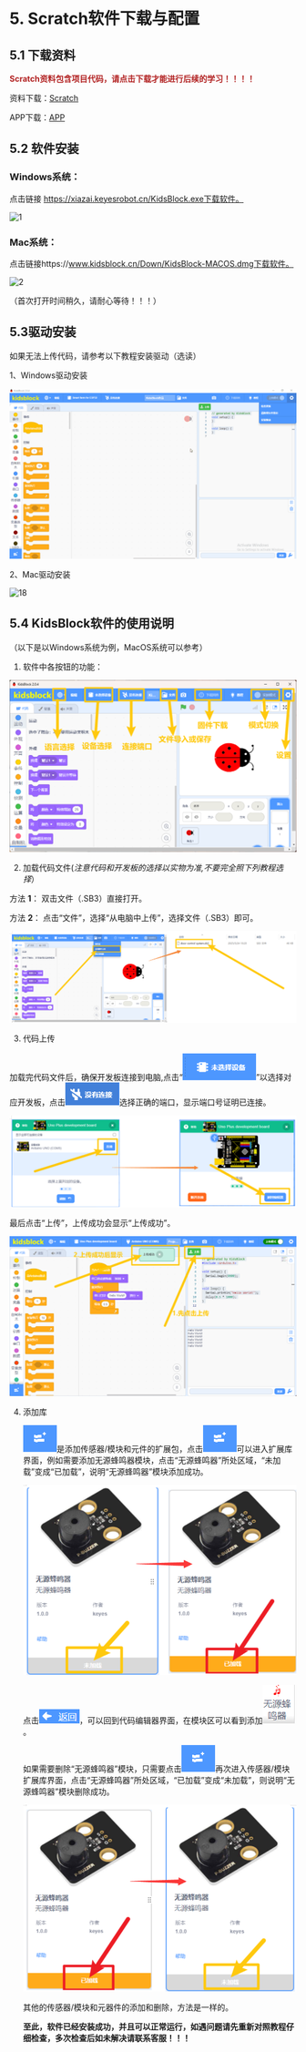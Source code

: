# 5. Scratch软件下载与配置

## 5.1 下载资料

<font color=#B22222>**Scratch资料包含项目代码，请点击下载才能进行后续的学习！！！！**</font>

资料下载：[Scratch](./Scratch.7z)

APP下载：[APP](./APP.7z)

## 5.2 软件安装

### Windows系统：

点击链接 https://xiazai.keyesrobot.cn/KidsBlock.exe下载软件。

![1](./media/1.gif)

### Mac系统：

点击链接https://www.kidsblock.cn/Down/KidsBlock-MACOS.dmg下载软件。

![2](./media/2.gif)

（首次打开时间稍久，请耐心等待！！！）

## 5.3驱动安装

如果无法上传代码，请参考以下教程安装驱动（选读）

1、Windows驱动安装

![17](./media/17.gif)

2、Mac驱动安装

![18](./media/18.gif)

## 5.4 KidsBlock软件的使用说明

（以下是以Windows系统为例，MacOS系统可以参考）

1. 软件中各按钮的功能：

![](./media/image-20250609110953026.png)

2. 加载代码文件(*注意代码和开发板的选择以实物为准,不要完全照下列教程选择*）

⽅法 **1**： 双击⽂件（.SB3）直接打开。

⽅法 **2**： 点击“⽂件”，选择“从电脑中上传”，选择⽂件（.SB3）即可。

![](./media/image-20250609115058975.png)

3. 代码上传

加载完代码文件后，确保开发板连接到电脑,点击“![](./media/image-20250623121802298.png)”以选择对应开发板，点击![](./media/image-20250609114021862.png)选择正确的端⼝，显示端口号证明已连接。

![](./media/image-20250609114824498.png)

最后点击“上传”，上传成功会显示“上传成功”。

![image-20250609141841463](./media/image-20250609141841463.png)

4. 添加库

   ![](./media/image-20250623160248417.png)是添加传感器/模块和元件的扩展包，点击![](./media/image-20250623160307158.png)可以进入扩展库界面，例如需要添加无源蜂鸣器模块，点击“无源蜂鸣器”所处区域，“未加载”变成“已加载”，说明“无源蜂鸣器”模块添加成功。

   ![](./media/13.png)


   点击![](./media/14.png)，可以回到代码编辑器界面，在模块区可以看到添加![](./media/15.png)。


   如果需要删除“无源蜂鸣器”模块，只需要点击![](./media/12.png)再次进入传感器/模块扩展库界面，点击“无源蜂鸣器”所处区域，“已加载”变成“未加载”，则说明“无源蜂鸣器”模块删除成功。

   ![](./media/16.png)

   其他的传感器/模块和元器件的添加和删除，方法是一样的。

   **至此，软件已经安装成功，并且可以正常运行，如遇问题请先重新对照教程仔细检查，多次检查后如未解决请联系客服！！！**

   

